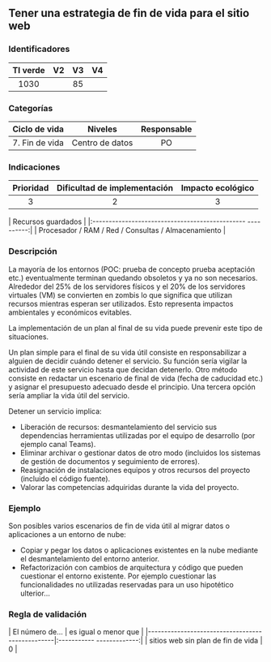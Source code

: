 ## Tener una estrategia de fin de vida para el sitio web

 ### Identificadores

 | TI verde | V2 | V3 | V4 |
 |:-------:|:-----:|:---:|:----:|
 | 1030 | | 85 | |

 ### Categorías

 | Ciclo de vida | Niveles | Responsable |
 |:--------------:|:----------:|:-----------:|
 | 7. Fin de vida | Centro de datos | PO |

 ### Indicaciones

 | Prioridad | Dificultad de implementación | Impacto ecológico |
 |:------------------:|:-------------------------: |:-----------------:|
 | 3 | 2 | 3 |

 | Recursos guardados |
 |:----------------------------------------------- ----------:|
 | Procesador / RAM / Red / Consultas / Almacenamiento |

 ### Descripción

La mayoría de los entornos (POC: prueba de concepto prueba aceptación etc.) eventualmente terminan quedando obsoletos y ya no son necesarios.
Alrededor del 25% de los servidores físicos y el 20% de los servidores virtuales (VM) se convierten en zombis lo que significa que utilizan recursos mientras esperan ser utilizados.
 Esto representa impactos ambientales y económicos evitables.

La implementación de un plan al final de su vida puede prevenir este tipo de situaciones.

Un plan simple para el final de su vida útil consiste en responsabilizar a alguien de decidir cuándo detener el servicio. Su función sería vigilar la actividad de este servicio hasta que decidan detenerlo.
Otro método consiste en redactar un escenario de final de vida (fecha de caducidad etc.) y asignar el presupuesto adecuado desde el principio.
Una tercera opción sería ampliar la vida útil del servicio.

 Detener un servicio implica:

 - Liberación de recursos: desmantelamiento del servicio sus dependencias herramientas utilizadas por el equipo de desarrollo (por ejemplo canal Teams).
 - Eliminar archivar o gestionar datos de otro modo (incluidos los sistemas de gestión de documentos y seguimiento de errores).
 - Reasignación de instalaciones equipos y otros recursos del proyecto (incluido el código fuente).
 - Valorar las competencias adquiridas durante la vida del proyecto.

 ### Ejemplo

Son posibles varios escenarios de fin de vida útil al migrar datos o aplicaciones a un entorno de nube:

 - Copiar y pegar los datos o aplicaciones existentes en la nube mediante el desmantelamiento del entorno anterior.
 - Refactorización con cambios de arquitectura y código que pueden cuestionar el entorno existente. Por ejemplo cuestionar las funcionalidades no utilizadas reservadas para un uso hipotético ulterior...

 ### Regla de validación

 | El número de... | es igual o menor que |
 |-------------------------------------------------|:----------- -------------:|
 | sitios web sin plan de fin de vida | 0 |
